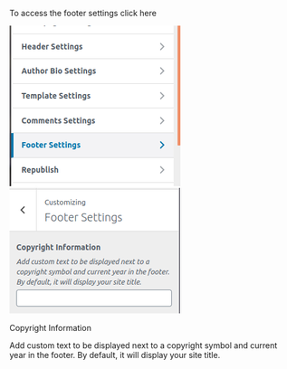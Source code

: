 To access the footer settings click here

![Fotter settings](img/footer-settings.png)
![Fotter settings](img/footer-settings2.png)

Copyright Information

Add custom text to be displayed next to a copyright symbol and current year in the footer. 
By default, it will display your site title.
